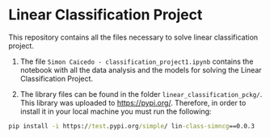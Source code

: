 # Linear Classification Project
 
This repository contains all the files necessary to solve linear classification project. 

1. The file `Simon Caicedo - classification_project1.ipynb`  contains the notebook with all the data analysis and the models for solving the Linear Classification Project. 

2. The library files can be found in the folder `linear_classification_pckg/`. This library was uploaded to https://pypi.org/. Therefore, in order to install it in your local machine you must run the following: 

```cmd
pip install -i https://test.pypi.org/simple/ lin-class-simncg==0.0.3
```



